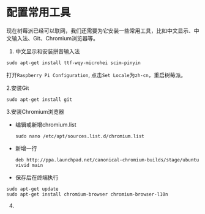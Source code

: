 # 配置常用工具

现在树莓派已经可以联网，我们还需要为它安装一些常用工具，比如中文显示、中文输入法、Git、Chromium浏览器等。
1. 中文显示和安装拼音输入法
```
sudo apt-get install ttf-wqy-microhei scim-pinyin
```
打开```Raspberry Pi Configuration```, 点击```Set Locale```为```zh-cn```，重启树莓派。

2.安装Git
```
sudo apt-get install git
```
3.安装Chromium浏览器
* 编辑或新增chromium.list

  ```sudo nano /etc/apt/sources.list.d/chromium.list```
* 新增一行

  ```deb http://ppa.launchpad.net/canonical-chromium-builds/stage/ubuntu vivid main```
* 保存后在终端执行
```
sudo apt-get update
sudo apt-get install chromium-browser chromium-browser-l10n
```
4.